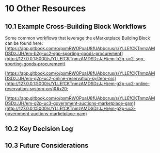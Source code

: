 # 10 Other Resources

## 10.1 Example Cross-Building Block Workflows

Some common workflows that leverage the eMarketplace Building Block can be found here: [https://app.gitbook.com/o/pxmRWOPoaU8fUAbbcrus/s/YLLEfCKTnmzAMDSDzJJH/em-b2g-uc2-sgp-sporting-goods-procurement](http://127.0.0.1:5000/s/YLLEfCKTnmzAMDSDzJJH/em-b2g-uc2-sgp-sporting-goods-procurement)

&#x20;[https://app.gitbook.com/o/pxmRWOPoaU8fUAbbcrus/s/YLLEfCKTnmzAMDSDzJJH/em-g2p-uc2-online-reservation-system-ors](http://127.0.0.1:5000/s/YLLEfCKTnmzAMDSDzJJH/em-g2p-uc2-online-reservation-system-ors)&#x20;

[https://app.gitbook.com/o/pxmRWOPoaU8fUAbbcrus/s/YLLEfCKTnmzAMDSDzJJH/em-g2p-uc3-government-auctions-marketplace-gam](http://127.0.0.1:5000/s/YLLEfCKTnmzAMDSDzJJH/em-g2p-uc3-government-auctions-marketplace-gam)

## 10.2 Key Decision Log



## 10.3 Future Considerations

